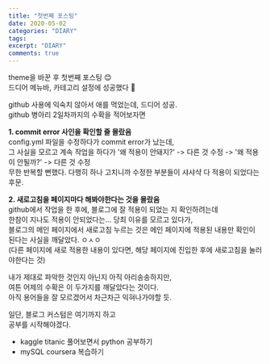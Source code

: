 ```yaml
---
title: "첫번째 포스팅"
date: 2020-05-02
categories: "DIARY"
tags: 
excerpt: "DIARY"
comments: true
---
```


theme을 바꾼 후 첫번째 포스팅 :blush:  
드디어 메뉴바, 카테고리 설정에 성공했다 :clap:

github 사용에 익숙치 않아서 애를 먹었는데, 드디어 성공.  
github 병아리 2일차까지의 수확을 적어보자면  

**1. commit error 사인을 확인할 줄 몰랐음**  
config.yml 파일을 수정하다가 commit error가 났는데,  
그 사실을 모르고 계속 작업을 하다가 '왜 적용이 안돼지?' -> 다른 것 수정 -> '왜 적용이 안될까?' -> 다른 것 수정  
무한 반복할 뻔했다. 다행히 하나 고치니까 수정한 부분들이 샤샤샥 다 적용이 되었다는 후문.  

**2. 새로고침을 페이지마다 해봐야한다는 것을 몰랐음**  
github에서 작업을 한 후에, 블로그에 잘 적용이 되었는 지 확인하려는데  
한참이 지나도 적용이 안되었다는... 당최 이유를 모르고 있다가,  
블로그의 메인 페이지에서 새로고침 누르는 것은 메인 페이지에 적용된 내용만 확인이 된다는 사실을 깨달았다. ㅇㅅㅇ  
(다른 페이지에 새로 적용한 내용이 있다면, 해당 페이지에 진입한 후에 새로고침을 눌러야한다는 것)  
 
내가 제대로 파악한 것인지 아닌지 아직 아리송송하지만,  
여튼 어제의 수확은 이 두가지를 깨달았다는 것이다.  
아직 용어들을 잘 모르겠어서 차근차근 익혀나가야할 듯.  

일단, 블로그 커스텀은 여기까지 하고  
공부를 시작해야겠다.  
- kaggle titanic 풀어보면서 python 공부하기  
- mySQL coursera 복습하기  

